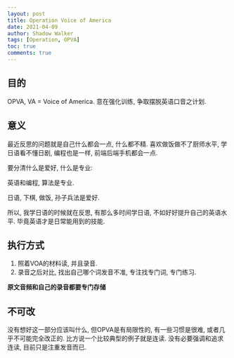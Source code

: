 ```yaml
---
layout: post
title: Operation Voice of America
date: 2021-04-09
author: Shadow Walker
tags: [Operation, OPVA]
toc: true
comments: true
---
```



## 目的

OPVA, VA = Voice of America.  意在强化训练, 争取摆脱英语口音之计划. 

## 意义

最近反思的问题就是自己什么都会一点, 什么都不精. 喜欢做饭做不了厨师水平,  学日语看不懂日剧,  编程也是一样, 前端后端手机都会一点. 

要分清什么是爱好, 什么是专业: 

英语和编程, 算法是专业. 

日语, 下棋, 做饭, 孙子兵法是爱好. 


所以, 我学日语的时候就在反思, 有那么多时间学日语, 不如好好提升自己的英语水平.  毕竟英语才是日常能用到的技能. 


## 执行方式

1. 照着VOA的材料读, 并且录音. 
2. 录音之后对比, 找出自己哪个词发音不准, 专注找专门词, 专门练习. 

**原文音频和自己的录音都要专门存储**


## 不可改

没有想好这一部分应该叫什么, 但OPVA是有局限性的, 有一些习惯是很难, 或者几乎不可能完全改正的.  比方说一个比较典型的例子就是连读. 没有必要强调和追求连读, 目前只是注重发音而已. 